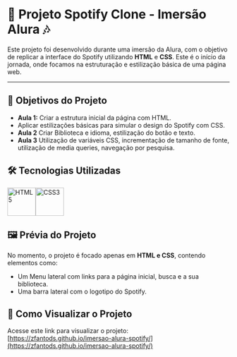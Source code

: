 ﻿# 🎵 Projeto Spotify Clone - Imersão Alura 🎶

Este projeto foi desenvolvido durante uma imersão da Alura, com o objetivo de replicar a interface do Spotify utilizando **HTML** e **CSS**. Este é o início da jornada, onde focamos na estruturação e estilização básica de uma página web.

---

## 🌟 Objetivos do Projeto

- **Aula 1:** Criar a estrutura inicial da página com HTML.
- Aplicar estilizações básicas para simular o design do Spotify com CSS.
- **Aula 2** Criar Biblioteca e idioma, estilização do botão e texto.
- **Aula 3** Utilização de variáveis CSS, incrementação de tamanho de fonte, utilização de media queries, navegação por pesquisa.


## 🛠️ Tecnologias Utilizadas

<img src="https://cdn.jsdelivr.net/gh/devicons/devicon/icons/html5/html5-original.svg" alt="HTML5" width="64"/><img src="https://cdn.jsdelivr.net/gh/devicons/devicon/icons/css3/css3-original.svg" alt="CSS3" width="64"/>


## 🖼️ Prévia do Projeto

No momento, o projeto é focado apenas em **HTML e CSS**, contendo elementos como:

- Um Menu lateral com links para a página inicial, busca e a sua biblioteca.
- Uma barra lateral com o logotipo do Spotify.



## 📌 Como Visualizar o Projeto

Acesse este link para visualizar o projeto: [https://zfantods.github.io/imersao-alura-spotify/](https://zfantods.github.io/imersao-alura-spotify/)
